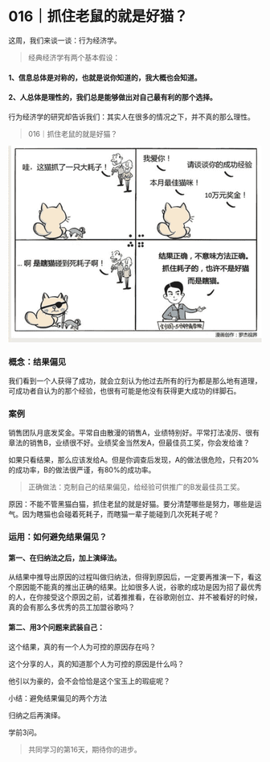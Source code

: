 # 016｜抓住老鼠的就是好猫？

这周，我们来谈一谈：行为经济学。

> 经典经济学有两个基本假设：

#### 1、信息总体是对称的，也就是说你知道的，我大概也会知道。

#### 2、人总体是理性的，我们总是能够做出对自己最有利的那个选择。

行为经济学的研究却告诉我们：其实人在很多的情况之下，并不真的那么理性。

> 016｜抓住老鼠的就是好猫？

![](img/14dc9a2042297d37202acce39e4e04e4.jpg)

### 概念：结果偏见

我们看到一个人获得了成功，就会立刻认为他过去所有的行为都是那么地有道理，可成功者自认为的那个经验，也很有可能是他没有获得更大成功的绊脚石。

### 案例

销售团队月底发奖金。平常自由散漫的销售A，业绩特别好。平常打法凌厉、很有章法的销售B，业绩很不好。业绩奖金当然发A，但最佳员工奖，你会发给谁？

如果只看结果，那么应该发给A。但是你调查后发现，A的做法很危险，只有20%的成功率，B的做法很严谨，有80%的成功率。

> 正确做法：克制自己的结果偏见，给经验可供推广的B发最佳员工奖。

原因：不能不管黑猫白猫，抓住老鼠的就是好猫。要分清楚哪些是努力，哪些是运气。因为瞎猫也会碰着死耗子，而瞎猫一辈子能碰到几次死耗子呢？

### 运用：如何避免结果偏见？

#### 第一、在归纳法之后，加上演绎法。

从结果中推导出原因的过程叫做归纳法，但得到原因后，一定要再推演一下，看这个原因能不能真的推出正确的结果。比如很多人说，谷歌的成功是因为招了最优秀的人，在你接受这个原因之前，试着推推看，在谷歌刚创立、并不被看好的时候，真的会有那么多优秀的员工加盟谷歌吗？

#### 第二、用3个问题来武装自己：

这个结果，真的有一个人为可控的原因存在吗？

这个分享的人，真的知道那个人为可控的原因是什么吗？

他引以为豪的，会不会恰恰是这个宝玉上的瑕疵呢？

小结：避免结果偏见的两个方法

归纳之后再演绎。

学前3问。

> 共同学习的第16天，期待你的进步。